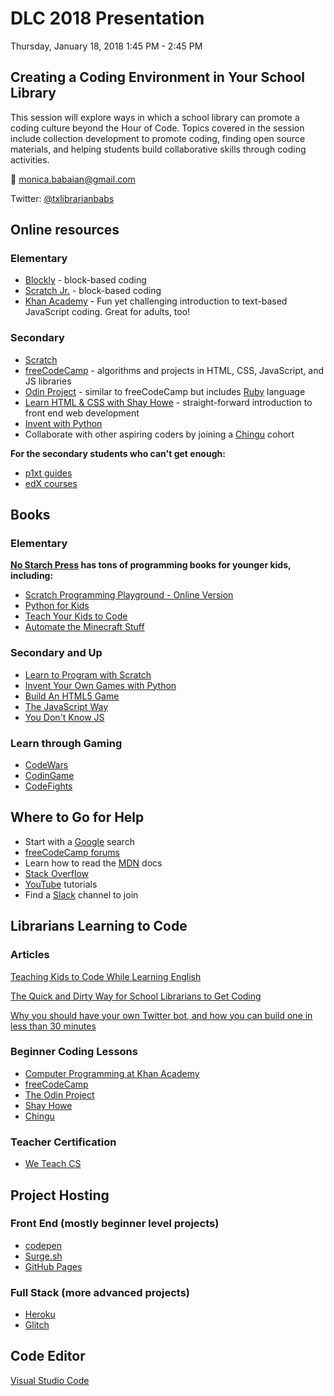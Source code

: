 # DLC 2018 Presentation
Thursday, January 18, 2018
1:45 PM - 2:45 PM

## Creating a Coding Environment in Your School Library

This session will explore ways in which a school library can promote a coding culture beyond the Hour of Code. Topics covered in the session include collection development to promote coding, finding open source materials, and helping students build collaborative skills through coding activities. 

:email: monica.babaian@gmail.com

Twitter: [@txlibrarianbabs](https://twitter.com/txlibrarianbabs)

## Online resources
### Elementary

- [Blockly](https://blockly-games.appspot.com/) - block-based coding
- [Scratch Jr.](https://www.scratchjr.org/) - block-based coding
- [Khan Academy](https://www.khanacademy.org/) - Fun yet challenging introduction to text-based JavaScript coding. Great for adults, too!
            
### Secondary

- [Scratch](http://scratched.gse.harvard.edu/guide/)
- [freeCodeCamp](https://www.freecodecamp.org/) - algorithms and projects in HTML, CSS, JavaScript, and JS libraries
- [Odin Project](https://www.theodinproject.com/) - similar to freeCodeCamp but includes [Ruby](https://www.ruby-lang.org/en/programming) language
- [Learn HTML & CSS with Shay Howe](https://learn.shayhowe.com/) - straight-forward introduction to front end web development
- [Invent with Python](https://inventwithpython.com/)
- Collaborate with other aspiring coders by joining a [Chingu](https://chingu-cohorts.github.io/chingu-directory/) cohort

**For the secondary students who can't get enough:**

- [p1xt guides](https://github.com/P1xt/p1xt-guides)
- [edX courses](https://www.edx.org/)

## Books
### Elementary

**[No Starch Press](https://nostarch.com/catalog/kids) has tons of programming books for younger kids, including:**
- [Scratch Programming Playground - Online Version](https://inventwithscratch.com/book/)
- [Python for Kids](https://www.amazon.com/Python-Kids-Playful-Introduction-Programming/dp/1593274076/ref=sr_1_3?ie=UTF8&qid=1515781718&sr=8-3&keywords=python+for+kids)
- [Teach Your Kids to Code](https://www.amazon.com/Teach-Your-Kids-Code-Parent-Friendly/dp/1593276141/ref=sr_1_1?s=books&ie=UTF8&qid=1515781758&sr=1-1&keywords=teach+your+kids+to+code)
- [Automate the Minecraft Stuff](https://www.amazon.com/Automate-Minecraft-Stuff-Mine-Build/dp/1593278535/ref=sr_1_1?ie=UTF8&qid=1515781821&sr=8-1&keywords=automate+the+minecraft+stuff)

### Secondary and Up
- [Learn to Program with Scratch](https://www.amazon.com/Learn-Program-Scratch-Introduction-Programming/dp/1593275439/ref=sr_1_1?s=books&ie=UTF8&qid=1515782150&sr=1-1&keywords=learn+to+program+with+scratch)
- [Invent Your Own Games with Python](https://inventwithpython.com/invent4thed/)
- [Build An HTML5 Game](https://nostarch.com/html5game)
- [The JavaScript Way](https://github.com/bpesquet/thejsway)
- [You Don't Know JS](https://github.com/getify/You-Dont-Know-JS/blob/master/up%20&%20going/README.md#you-dont-know-js-up--going)

### Learn through Gaming
- [CodeWars](https://www.codewars.com/dashboard)
- [CodinGame](https://www.codingame.com/start)
- [CodeFights](https://codefights.com/)

## Where to Go for Help 
- Start with a [Google](www.google.com) search
- [freeCodeCamp forums](https://forum.freecodecamp.org/)
- Learn how to read the [MDN](https://developer.mozilla.org/en-US/) docs
- [Stack Overflow](https://stackoverflow.com/) 
- [YouTube](https://www.youtube.com/) tutorials
- Find a [Slack](https://slack.com/) channel to join

## Librarians Learning to Code
### Articles
[Teaching Kids to Code While Learning English](https://medium.com/chingu/teaching-kids-to-code-while-learning-english-fee0454a7104)

[The Quick and Dirty Way for School Librarians to Get Coding](https://medium.com/@monica.babaian/the-quick-and-dirty-way-for-school-librarians-to-get-coding-9a8313ef98a)

[Why you should have your own Twitter bot, and how you can build one in less than 30 minutes](https://medium.freecodecamp.org/easily-set-up-your-own-twitter-bot-4aeed5e61f7f)

### Beginner Coding Lessons
- [Computer Programming at Khan Academy](https://www.khanacademy.org/computing/computer-programming)
- [freeCodeCamp](https://www.freecodecamp.org/)
- [The Odin Project](https://www.theodinproject.com/)
- [Shay Howe](https://learn.shayhowe.com/)
- [Chingu](https://chingu-cohorts.github.io/chingu-directory/)

### Teacher Certification 
- [We Teach CS](https://www.weteachcs.org/)

## Project Hosting
### Front End (mostly beginner level projects)
- [codepen](https://codepen.io/)
- [Surge.sh](http://surge.sh/)
- [GitHub Pages](https://pages.github.com/)

### Full Stack (more advanced projects)
- [Heroku](https://dashboard.heroku.com/)
- [Glitch](https://glitch.com/)

## Code Editor
[Visual Studio Code](https://code.visualstudio.com/)